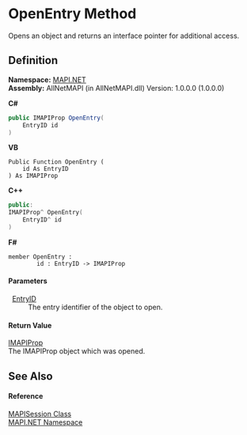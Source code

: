 # OpenEntry Method


Opens an object and returns an interface pointer for additional access.



## Definition
**Namespace:** <a href="5bef4637-66f8-16d4-e5f4-4d0da57a1538.md">MAPI.NET</a>  
**Assembly:** AllNetMAPI (in AllNetMAPI.dll) Version: 1.0.0.0 (1.0.0.0)

**C#**
``` C#
public IMAPIProp OpenEntry(
	EntryID id
)
```
**VB**
``` VB
Public Function OpenEntry ( 
	id As EntryID
) As IMAPIProp
```
**C++**
``` C++
public:
IMAPIProp^ OpenEntry(
	EntryID^ id
)
```
**F#**
``` F#
member OpenEntry : 
        id : EntryID -> IMAPIProp 
```



#### Parameters
<dl><dt>  <a href="db2ff999-cb6d-b06d-47cc-55b8797d7482.md">EntryID</a></dt><dd>The entry identifier of the object to open.</dd></dl>

#### Return Value
<a href="a20f5817-5533-814e-fd1d-0d3a9179b1b4.md">IMAPIProp</a>  
The IMAPIProp object which was opened.

## See Also


#### Reference
<a href="565716dd-6368-0783-4ced-5771b200faf1.md">MAPISession Class</a>  
<a href="5bef4637-66f8-16d4-e5f4-4d0da57a1538.md">MAPI.NET Namespace</a>  
